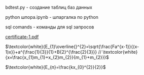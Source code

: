 bdtest.py - создание таблиц баз данных

python шпора.ipynb - шпаргалка по python

sql comands - команды для sql запросов

[certificate-1.pdf](https://github.com/NeFey/About-Novokshonov-Timofey-work-files/files/10088134/certificate-1.pdf)

$\textcolor{white}{E_{1}\overline{}^{2}=\sqrt{\frac{Fa^{x-1}}{(x-1)x}}+a^{\frac{1}{3}}{1}+B{2}^{\frac{2}{3}}} // \textcolor{white}{x=\frac{x_{1}m_{1}+x_{2}m_{2}}{m_{1}+m_{2}}}$ 

$\textcolor{white}{E_{п}=\frac{kx_{0}^{2}}{2}}$
